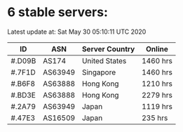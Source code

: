 # 6 stable servers:

Latest update at: Sat May 30 05:10:11 UTC 2020

| ID | ASN | Server Country | Online |
| -- | --- | -------------- | ------ |
| #.D09B | AS174 | United States | 1460 hrs |
| #.7F1D | AS63949 | Singapore | 1460 hrs |
| #.B6F8 | AS63888 | Hong Kong | 1210 hrs |
| #.BD3E | AS63888 | Hong Kong | 2279 hrs |
| #.2A79 | AS63949 | Japan | 1119 hrs |
| #.47E3 | AS16509 | Japan | 235 hrs |

